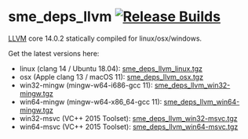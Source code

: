 # sme_deps_llvm [![Release Builds](https://github.com/spatial-model-editor/sme_deps_llvm/actions/workflows/release.yml/badge.svg)](https://github.com/spatial-model-editor/sme_deps_llvm/actions/workflows/release.yml)

[LLVM](https://llvm.org/) core 14.0.2 statically compiled for linux/osx/windows.

Get the latest versions here:

- linux (clang 14 / Ubuntu 18.04): [sme_deps_llvm_linux.tgz](https://github.com/spatial-model-editor/sme_deps_llvm/releases/latest/download/sme_deps_llvm_linux.tgz)
- osx (Apple clang 13 / macOS 11): [sme_deps_llvm_osx.tgz](https://github.com/spatial-model-editor/sme_deps_llvm/releases/latest/download/sme_deps_llvm_osx.tgz)
- win32-mingw (mingw-w64-i686-gcc 11): [sme_deps_llvm_win32-mingw.tgz](https://github.com/spatial-model-editor/sme_deps_llvm/releases/latest/download/sme_deps_llvm_win32-mingw.tgz)
- win64-mingw (mingw-w64-x86_64-gcc 11): [sme_deps_llvm_win64-mingw.tgz](https://github.com/spatial-model-editor/sme_deps_llvm/releases/latest/download/sme_deps_llvm_win64-mingw.tgz)
- win32-msvc (VC++ 2015 Toolset): [sme_deps_llvm_win32-msvc.tgz](https://github.com/spatial-model-editor/sme_deps_llvm/releases/latest/download/sme_deps_llvm_win32-msvc.tgz)
- win64-msvc (VC++ 2015 Toolset): [sme_deps_llvm_win64-msvc.tgz](https://github.com/spatial-model-editor/sme_deps_llvm/releases/latest/download/sme_deps_llvm_win64-msvc.tgz)
